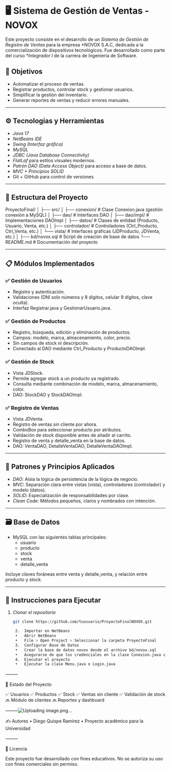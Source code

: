 # 🖥️ Sistema de Gestión de Ventas - NOVOX

Este proyecto consiste en el desarrollo de un *Sistema de Gestión de Registro de Ventas* para la empresa *NOVOX S.A.C, dedicada a la comercialización de dispositivos tecnológicos. Fue desarrollado como parte del curso **Integrador I* de la carrera de Ingeniería de Software.

## 📌 Objetivos

- Automatizar el proceso de ventas.
- Registrar productos, controlar stock y gestionar usuarios.
- Simplificar la gestión del inventario.
- Generar reportes de ventas y reducir errores manuales.

---

## ⚙️ Tecnologías y Herramientas

- *Java 17*
- *NetBeans IDE*
- *Swing (Interfaz gráfica)*
- *MySQL*
- *JDBC (Java Database Connectivity)*
- *FlatLaf* para estilos visuales modernos.
- *Patrón DAO (Data Access Object)* para acceso a base de datos.
- *MVC + Principios SOLID*
- Git + GitHub para control de versiones

---

## 🧱 Estructura del Proyecto

ProyectoFinal/
│
├── src/
│   ├── conexion/           # Clase Conexion.java (gestión conexión a MySQL)
│   ├── dao/                # Interfaces DAO
│   ├── dao/impl/           # Implementaciones DAOImpl
│   ├── datos/              # Clases de entidad (Producto, Usuario, Venta, etc.)
│   ├── controlador/        # Controladores (Ctrl_Producto, Ctrl_Venta, etc.)
│   └── vista/              # Interfaces gráficas (JDProducto, JDVenta, etc.)
│
├── bd/novox.sql            # Script de creación de base de datos
└── README.md               # Documentación del proyecto

---

## 📋 Módulos Implementados

### ✅ Gestión de Usuarios
- Registro y autenticación.
- Validaciones (DNI solo números y 8 dígitos, celular 9 dígitos, clave oculta).
- Interfaz Registrar.java y GestionarUsuario.java.

### ✅ Gestión de Productos
- Registro, búsqueda, edición y eliminación de productos.
- Campos: modelo, marca, almacenamiento, color, precio.
- Sin campos de stock ni descripción.
- Conectado al DAO mediante Ctrl_Producto y ProductoDAOImpl.

### ✅ Gestión de Stock
- Vista JDStock.
- Permite agregar stock a un producto ya registrado.
- Consulta mediante combinación de modelo, marca, almacenamiento, color.
- DAO: StockDAO y StockDAOImpl.

### ✅ Registro de Ventas
- Vista JDVenta.
- Registro de ventas sin cliente por ahora.
- ComboBox para seleccionar producto por atributos.
- Validación de stock disponible antes de añadir al carrito.
- Registro de venta y detalle_venta en la base de datos.
- DAO: VentaDAO, DetalleVentaDAO, DetalleVentaDAOImpl.

---

## 🧠 Patrones y Principios Aplicados

- *DAO*: Aisla la lógica de persistencia de la lógica de negocio.
- *MVC*: Separación clara entre vistas (vista), controladores (controlador) y modelo (datos).
- *SOLID*: Especialización de responsabilidades por clase.
- *Clean Code*: Métodos pequeños, claros y nombrados con intención.

---

## 🗃️ Base de Datos

- MySQL con las siguientes tablas principales:
  - usuario
  - producto
  - stock
  - venta
  - detalle_venta

Incluye claves foráneas entre venta y detalle_venta, y relación entre producto y stock.

---

## 🚀 Instrucciones para Ejecutar

1. *Clonar el repositorio*
   ```bash
   git clone https://github.com/tuusuario/ProyectoFinalNOVOX.git

	2.	Importar en NetBeans
	•	Abrir NetBeans
	•	File > Open Project > Seleccionar la carpeta ProyectoFinal
	3.	Configurar Base de Datos
	•	Crear la base de datos novox desde el archivo bd/novox.sql
	•	Asegurarse de que los credenciales en la clase Conexion.java coincidan
	4.	Ejecutar el proyecto
	•	Ejecutar la clase Menu.java o Login.java

⸻

📌 Estado del Proyecto

✅ Usuarios
✅ Productos
✅ Stock
✅ Ventas sin cliente
✅ Validación de stock
🔜 Módulo de clientes
🔜 Reportes y dashboard

⸻![Uploading image.png…]()


✍️ Autores
	•	Diego Quispe Ramírez
	•	Proyecto académico para la Universidad

⸻

📄 Licencia

Este proyecto fue desarrollado con fines educativos. No se autoriza su uso con fines comerciales sin permiso.
